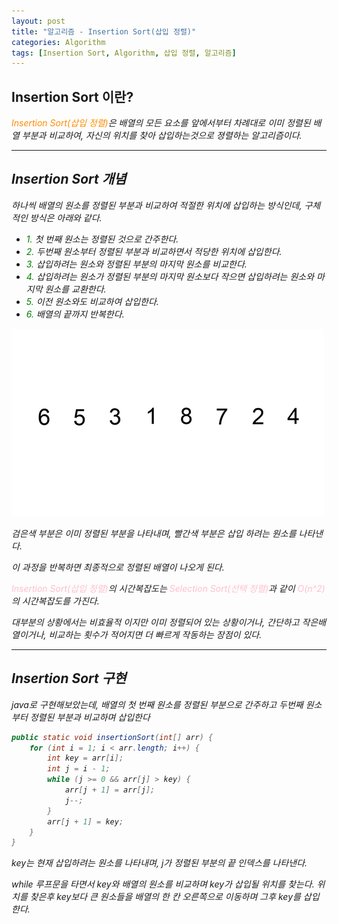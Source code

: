 ```yaml
---
layout: post
title: "알고리즘 - Insertion Sort(삽입 정렬)"
categories: Algorithm
tags: [Insertion Sort, Algorithm, 삽입 정렬, 알고리즘]
---
```


## Insertion Sort 이란?

<I><span style = "color:#FF8C00">Insertion Sort(삽입 정렬)</span>은 배열의 모든 요소를 앞에서부터 차례대로 이미 정렬된 배열 부분과 비교하여, 자신의 위치를 찾아 삽입하는것으로 졍렬하는 알고리즘이다.

<hr/>

## Insertion Sort 개념

하나씩 배열의 원소를 정렬된 부분과 비교하여 적절한 위치에 삽입하는 방식인데, 구체적인 방식은 아래와 같다.

- <span style = "color:Green">1. </span>첫 번째 원소는 정렬된 것으로 간주한다.
- <span style = "color:Green">2. </span>두번째 원소부터 정렬된 부분과 비교하면서 적당한 위치에 삽입한다.
- <span style = "color:Green">3. </span>삽입하려는 원소와 정렬된 부분의 마지막 원소를 비교한다.
- <span style = "color:Green">4. </span>삽입하려는 원소가 정렬된 부분의 마지막 원소보다 작으면 삽입하려는 원소와 마지막 원소를 교환한다.
- <span style = "color:Green">5. </span>이전 원소와도 비교하여 삽입한다.
- <span style = "color:Green">6. </span>배열의 끝까지 반복한다.

![Insertion-Sort](/assets/images/InsertionSort.gif)

검은색 부분은 이미 정렬된 부분을 나타내며, 빨간색 부분은 삽입 하려는 원소를 나타낸다.

이 과정을 반복하면 최종적으로 정렬된 배열이 나오게 된다.

<span style="color:pink">Insertion Sort(삽입 정렬)</span>의 시간복잡도는 <span style="color:pink">Selection Sort(선택 정렬)</span>과 같이 <span style="color:pink">O(n^2)</span>의 시간복잡도를 가진다.

대부분의 상황에서는 비효율적 이지만 이미 정렬되어 있는 상황이거나, 간단하고 작은배열이거나, 비교하는 횟수가 적어지면 더 빠르게 작동하는 장점이 있다.

<hr/>

## Insertion Sort 구현

java로 구현해보았는데, 배열의 첫 번째 원소를 정렬된 부분으로 간주하고 두번째 원소부터 정렬된 부분과 비교하며 삽입한다

```java
public static void insertionSort(int[] arr) {
    for (int i = 1; i < arr.length; i++) {
        int key = arr[i];
        int j = i - 1;
        while (j >= 0 && arr[j] > key) {
            arr[j + 1] = arr[j];
            j--;
        }
        arr[j + 1] = key;
    }
}
```

key는 현재 삽입하려는 원소를 나타내며, j가 정렬된 부분의 끝 인덱스를 나타낸다.

while 루프문을 타면서 key와 배열의 원소를 비교하며 key가 삽입될 위치를 찾는다. 위치를 찾은후 key보다 큰 원소들을 배열의 한 칸 오른쪽으로 이동하며 그후 key를 삽입한다.
